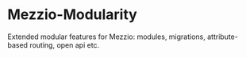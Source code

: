 # Mezzio-Modularity

Extended modular features for Mezzio: modules, migrations, attribute-based routing, open api etc.
